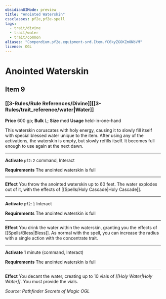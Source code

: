 ```yaml
---
obsidianUIMode: preview
title: "Anointed Waterskin"
cssclasses: pf2e,pf2e-spell
tags:
  - trait/divine
  - trait/water
  - trait/common
aliases: "Compendium.pf2e.equipment-srd.Item.YC6kyZGOKZmONbVM"
license: OGL
---
```

# Anointed Waterskin
## Item 9
### [[3-Rules/Rule References/Divine]][[3-Rules/trait_reference/water|Water]]


**Price** 600 gp; 
**Bulk** L; **Size** med
**Usage** held-in-one-hand

This waterskin coruscates with holy energy, causing it to slowly fill itself with special blessed water unique to the item. After using any of the activations, the waterskin is empty, but slowly refills itself. It becomes full enough to use again at the next dawn.

* * *

**Activate** `pf2:2` command, Interact

**Requirements** The anointed waterskin is full

* * *

**Effect** You throw the anointed waterskin up to 60 feet. The water explodes out of it, with the effects of [[Spells/Holy Cascade|Holy Cascade]].

* * *

**Activate** `pf2:1` Interact

**Requirements** The anointed waterskin is full

* * *

**Effect** You drink the water within the waterskin, granting you the effects of [[Spells/Bless|Bless]]. As normal with the spell, you can increase the radius with a single action with the concentrate trait.

* * *

**Activate** 1 minute (command, Interact)

**Requirements** The anointed waterskin is full

* * *

**Effect** You decant the water, creating up to 10 vials of _[[Holy Water|Holy Water]]_. You must provide the vials.

*Source: Pathfinder Secrets of Magic*
*OGL*